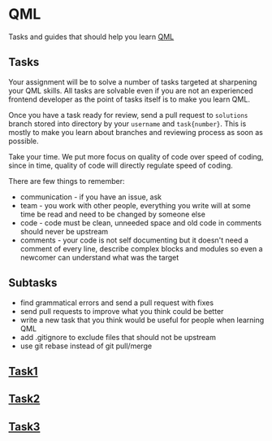 # QML
Tasks and guides that should help you learn [QML](http://doc.qt.io/qt-5/qtqml-index.html)

## Tasks

Your assignment will be to solve a number of tasks targeted at sharpening your QML skills. All tasks
are solvable even if you are not an experienced frontend developer as the point of tasks itself is
to make you learn QML.

Once you have a task ready for review, send a pull request to `solutions` branch stored into
directory by your `username` and `task{number}`. This is mostly to make you learn about branches and
reviewing process as soon as possible.

Take your time. We put more focus on quality of code over speed of coding, since in time, quality of
code will directly regulate speed of coding.

There are few things to remember:

* communication - if you have an issue, ask
* team - you work with other people, everything you write will at some time be read and need to be
changed by someone else
* code - code must be clean, unneeded space and old code in comments should never be upstream
* comments - your code is not self documenting but it doesn't need a comment of every line, describe
complex blocks and modules so even a newcomer can understand what was the target

## Subtasks

* find grammatical errors and send a pull request with fixes
* send pull requests to improve what you think could be better
* write a new task that you think would be useful for people when learning QML
* add .gitignore to exclude files that should not be upstream
* use git rebase instead of git pull/merge

## [Task1](task1/README.md)
## [Task2](task2/README.md)
## [Task3](task3/README.md)
